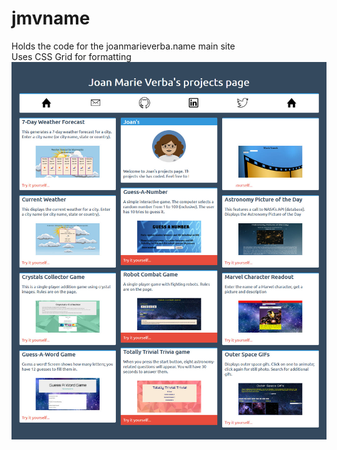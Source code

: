 # jmvname
Holds the code for the joanmarieverba.name main site  
Uses CSS Grid for formatting
![alt text](jmvdotname.jpg) 
